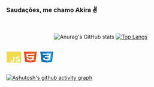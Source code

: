 ### Saudações, me chamo Akira ✌️
<div align="center" display="inline-block"><br>
  
  ![Anurag's GitHub stats](https://github-readme-stats.vercel.app/api?username=daniAkira&show_icons=true&theme=tokyonight)
  [![Top Langs](https://github-readme-stats.vercel.app/api/top-langs/?username=daniAkira&layout=compact&theme=tokyonight)](https://github.com/anuraghazra/github-readme-stats)
  
</div>

<div><br>
  <img align="center" alt="Rafa-Js" height="30" width="40" src="https://raw.githubusercontent.com/devicons/devicon/master/icons/javascript/javascript-plain.svg">
  <img align="center" alt="Rafa-HTML" height="30" width="40" src="https://raw.githubusercontent.com/devicons/devicon/master/icons/html5/html5-original.svg">
  <img align="center" alt="Rafa-CSS" height="30" width="40" src="https://raw.githubusercontent.com/devicons/devicon/master/icons/css3/css3-original.svg">
  
</div><BR>

[![Ashutosh's github activity graph](https://github-readme-activity-graph.cyclic.app/graph?username=daniAkira&bg_color=1a1b27&color=70a4fc&line=37b5a7&point=be90f2&area=true&hide_border=true)](https://github.com/ashutosh00710/github-readme-activity-graph)

